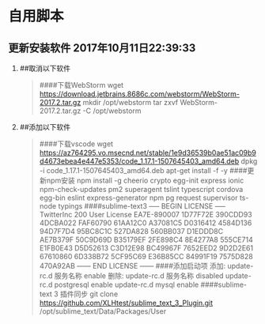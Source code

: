 # 自用脚本

## 更新安装软件 2017年10月11日22:39:33

1. ##取消以下软件
    > ####下载WebStorm
        wget https://download.jetbrains.8686c.com/webstorm/WebStorm-2017.2.tar.gz
        mkdir /opt/webstorm
        tar zxvf WebStorm-2017.2.tar.gz -C /opt/webstorm

2. ##添加以下软件
    > ####下载vscode
        wget https://az764295.vo.msecnd.net/stable/1e9d36539b0ae51ac09b9d4673ebea4e447e5353/code_1.17.1-1507645403_amd64.deb
        dpkg -i code_1.17.1-1507645403_amd64.deb
        apt-get install -f -y
    > ####更新npm安装
        npm install -g  cheerio crypto egg-init express ionic npm-check-updates pm2 superagent tslint typescript cordova egg-bin  eslint express-generator npm pg request supervisor ts-node typings
    > ####sublime-text3
        —– BEGIN LICENSE —–
        TwitterInc
        200 User License
        EA7E-890007
        1D77F72E 390CDD93 4DCBA022 FAF60790
        61AA12C0 A37081C5 D0316412 4584D136
        94D7F7D4 95BC8C1C 527DA828 560BB037
        D1EDDD8C AE7B379F 50C9D69D B35179EF
        2FE898C4 8E4277A8 555CE714 E1FB0E43
        D5D52613 C3D12E98 BC49967F 7652EED2
        9D2D2E61 67610860 6D338B72 5CF95C69
        E36B85CC 84991F19 7575D828 470A92AB
        —— END LICENSE ——
    > ####添加启动项
     添加: update-rc.d 服务名称 enable
     删除: update-rc.d 服务名称 disabled
     update-rc.d postgresql enable
     update-rc.d mysql enable
    > ####sublime-text 3 插件同步
     git clone https://github.com/XLHtest/sublime_text_3_Plugin.git /opt/sublime_text/Data/Packages/User
